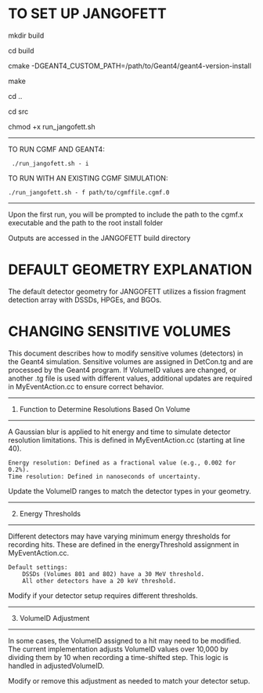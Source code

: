 
TO SET UP JANGOFETT
============================================================================================

mkdir build

cd build

cmake -DGEANT4_CUSTOM_PATH=/path/to/Geant4/geant4-version-install

make

cd ..

cd src

chmod +x run_jangofett.sh

--------------------------------------------------------------------------------------------
TO RUN CGMF AND GEANT4:

     ./run_jangofett.sh - i 

TO RUN WITH AN EXISTING CGMF SIMULATION:


    ./run_jangofett.sh - f path/to/cgmffile.cgmf.0

--------------------------------------------------------------------------------------------------

Upon the first run, you will be prompted to include the path to the cgmf.x executable and the path to the root install folder


Outputs are accessed in the JANGOFETT build directory


DEFAULT GEOMETRY EXPLANATION
============================================================================================

The default detector geometry for JANGOFETT utilizes a fission fragment detection array with DSSDs, HPGEs, and BGOs.  



CHANGING SENSITIVE VOLUMES
============================================================================================
This document describes how to modify sensitive volumes (detectors) in the Geant4 simulation. Sensitive volumes are assigned in DetCon.tg and are processed by the Geant4 program. If VolumeID values are changed, or another .tg file is used with different values, additional updates are required in MyEventAction.cc to ensure correct behavior.

--------------------------------------------------------------------------------------------
1. Function to Determine Resolutions Based On Volume
--------------------------------------------------------------------------------------------
A Gaussian blur is applied to hit energy and time to simulate detector resolution limitations. This is defined in MyEventAction.cc (starting at line 40).

    Energy resolution: Defined as a fractional value (e.g., 0.002 for 0.2%).
    Time resolution: Defined in nanoseconds of uncertainty.

Update the VolumeID ranges to match the detector types in your geometry.

--------------------------------------------------------------------------------------------
2. Energy Thresholds
--------------------------------------------------------------------------------------------
Different detectors may have varying minimum energy thresholds for recording hits. These are defined in the energyThreshold assignment in MyEventAction.cc. 

    Default settings:
        DSSDs (Volumes 801 and 802) have a 30 MeV threshold.
        All other detectors have a 20 keV threshold.

Modify if your detector setup requires different thresholds.


--------------------------------------------------------------------------------------------
3. VolumeID Adjustment 
--------------------------------------------------------------------------------------------
In some cases, the VolumeID assigned to a hit may need to be modified. The current implementation adjusts VolumeID values over 10,000 by dividing them by 10 when recording a time-shifted step. This logic is handled in adjustedVolumeID.

Modify or remove this adjustment as needed to match your detector setup.
